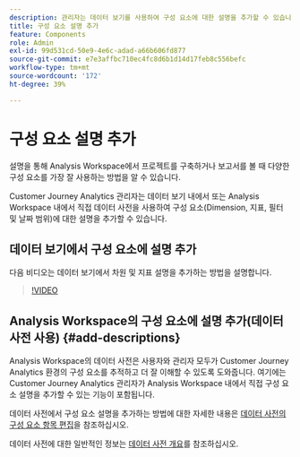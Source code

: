 ```yaml
---
description: 관리자는 데이터 보기를 사용하여 구성 요소에 대한 설명을 추가할 수 있습니다.
title: 구성 요소 설명 추가
feature: Components
role: Admin
exl-id: 99d531cd-50e9-4e6c-adad-a66b606fd877
source-git-commit: e7e3affbc710ec4fc8d6b1d14d17feb8c556befc
workflow-type: tm+mt
source-wordcount: '172'
ht-degree: 39%

---
```


# 구성 요소 설명 추가

설명을 통해 Analysis Workspace에서 프로젝트를 구축하거나 보고서를 볼 때 다양한 구성 요소를 가장 잘 사용하는 방법을 알 수 있습니다.

Customer Journey Analytics 관리자는 데이터 보기 내에서 또는 Analysis Workspace 내에서 직접 데이터 사전을 사용하여 구성 요소(Dimension, 지표, 필터 및 날짜 범위)에 대한 설명을 추가할 수 있습니다.

## 데이터 보기에서 구성 요소에 설명 추가

다음 비디오는 데이터 보기에서 차원 및 지표 설명을 추가하는 방법을 설명합니다.

>[!VIDEO](https://video.tv.adobe.com/v/25453/?quality=12)

## Analysis Workspace의 구성 요소에 설명 추가(데이터 사전 사용) {#add-descriptions}

Analysis Workspace의 데이터 사전은 사용자와 관리자 모두가 Customer Journey Analytics 환경의 구성 요소를 추적하고 더 잘 이해할 수 있도록 도와줍니다. 여기에는 Customer Journey Analytics 관리자가 Analysis Workspace 내에서 직접 구성 요소 설명을 추가할 수 있는 기능이 포함됩니다.

데이터 사전에서 구성 요소 설명을 추가하는 방법에 대한 자세한 내용은 [데이터 사전의 구성 요소 항목 편집](/help/components/data-dictionary/edit-entries-data-dictionary.md)을 참조하십시오.

데이터 사전에 대한 일반적인 정보는 [데이터 사전 개요](/help/components/data-dictionary/data-dictionary-overview.md)를 참조하십시오.
